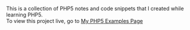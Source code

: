This is a collection of PHP5 notes and code snippets that I created while learning PHP5.  
To view this project live, go to [My PHP5 Examples Page](http://joefly.site/pages/projects/php5_examples/index.php)
